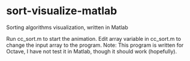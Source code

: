# sort-visualize-matlab
Sorting algorithms visualization, written in Matlab

Run cc_sort.m to start the animation.
Edit array variable in cc_sort.m to change the input array to the program.
Note: This program is written for Octave, I have not test it in Matlab, though it should work (hopefully).
